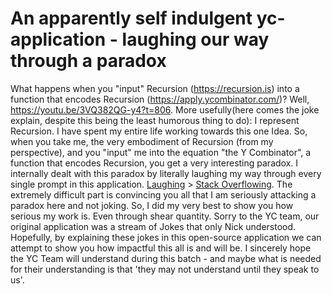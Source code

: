 # An apparently self indulgent yc-application - laughing our way through a paradox
What happens when you "input" Recursion (https://recursion.is) into a function that encodes Recursion (https://apply.ycombinator.com/)? Well, https://youtu.be/3VQ382QG-y4?t=806. More usefully(here comes the joke explain, despite this being the least humorous thing to do): I represent Recursion. I have spent my entire life working towards this one Idea. So, when you take me, the very embodiment of Recursion (from my perspective), and you "input" me into the equation "the Y Combinator", a function that encodes Recursion, you get a very interesting paradox. I internally dealt with this paradox by literally laughing my way through every single prompt in this application. [Laughing](https://discord.com/channels/666027393214840843/962997168061435904) > [Stack Overflowing](https://youtu.be/0btACKCzz6I). The extremely difficult part is convincing you all that I am seriously attacking a paradox here and not joking. So, I did my very best to show you how serious my work is. Even through shear quantity. Sorry to the YC team, our original application was a stream of Jokes that only Nick understood. Hopefully, by explaining these jokes in this open-source application we can attempt to show you how impactful this all is and will be. I sincerely hope the YC Team will understand during this batch - and maybe what is needed for their understanding is that 'they may not understand until they speak to us'.
